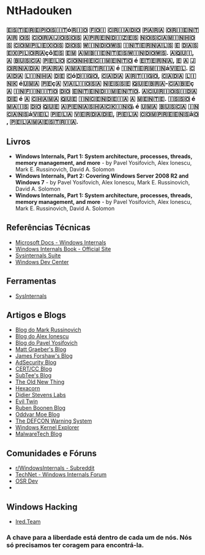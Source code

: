 # NtHadouken
### ​🇪​​🇸​​🇹​​🇪​ ​🇷​​🇪​​🇵​​🇴​​🇸​​🇮​​🇹​ó​🇷​​🇮​​🇴​ ​🇫​​🇴​​🇮​ ​🇨​​🇷​​🇮​​🇦​​🇩​​🇴​ ​🇵​​🇦​​🇷​​🇦​ ​🇴​​🇷​​🇮​​🇪​​🇳​​🇹​​🇦​​🇷​ ​🇴​​🇸​ ​🇨​​🇴​​🇷​​🇦​​🇯​​🇴​​🇸​​🇴​​🇸​ ​🇦​​🇵​​🇷​​🇪​​🇳​​🇩​​🇮​​🇿​​🇪​​🇸​ ​🇳​​🇴​​🇸​ ​🇨​​🇦​​🇲​​🇮​​🇳​​🇭​​🇴​​🇸​ ​🇨​​🇴​​🇲​​🇵​​🇱​​🇪​​🇽​​🇴​​🇸​ ​🇩​​🇴​​🇸​ ​🇼​​🇮​​🇳​​🇩​​🇴​​🇼​​🇸​ ​🇮​​🇳​​🇹​​🇪​​🇷​​🇳​​🇦​​🇱​​🇸​ ​🇪​ ​🇩​​🇦​​🇸​ ​🇪​​🇽​​🇵​​🇱​​🇴​​🇷​​🇦​çõ​🇪​​🇸​ ​🇪​​🇲​ ​🇦​​🇲​​🇧​​🇮​​🇪​​🇳​​🇹​​🇪​​🇸​ ​🇼​​🇮​​🇳​​🇩​​🇴​​🇼​​🇸​. ​🇦​​🇶​​🇺​​🇮​, ​🇦​ ​🇧​​🇺​​🇸​​🇨​​🇦​ ​🇵​​🇪​​🇱​​🇴​ ​🇨​​🇴​​🇳​​🇭​​🇪​​🇨​​🇮​​🇲​​🇪​​🇳​​🇹​​🇴​ é ​🇪​​🇹​​🇪​​🇷​​🇳​​🇦​, ​🇪​ ​🇦​ ​🇯​​🇴​​🇷​​🇳​​🇦​​🇩​​🇦​ ​🇵​​🇦​​🇷​​🇦​ ​🇦​ ​🇲​​🇦​​🇪​​🇸​​🇹​​🇷​​🇮​​🇦​ é ​🇮​​🇳​​🇹​​🇪​​🇷​​🇲​​🇮​​🇳​á​🇻​​🇪​​🇱​. ​🇨​​🇦​​🇩​​🇦​ ​🇱​​🇮​​🇳​​🇭​​🇦​ ​🇩​​🇪​ ​🇨​ó​🇩​​🇮​​🇬​​🇴​, ​🇨​​🇦​​🇩​​🇦​ ​🇦​​🇷​​🇹​​🇮​​🇬​​🇴​, ​🇨​​🇦​​🇩​​🇦​ ​🇱​​🇮​​🇳​​🇰​ é ​🇺​​🇲​​🇦​ ​🇵​​🇪​ç​🇦​ ​🇻​​🇦​​🇱​​🇮​​🇴​​🇸​​🇦​ ​🇳​​🇪​​🇸​​🇸​​🇪​ ​🇶​​🇺​​🇪​​🇧​​🇷​​🇦​-​🇨​​🇦​​🇧​​🇪​ç​🇦​ ​🇮​​🇳​​🇫​​🇮​​🇳​​🇮​​🇹​​🇴​ ​🇩​​🇴​ ​🇪​​🇳​​🇹​​🇪​​🇳​​🇩​​🇮​​🇲​​🇪​​🇳​​🇹​​🇴​. ​🇦​ ​🇨​​🇺​​🇷​​🇮​​🇴​​🇸​​🇮​​🇩​​🇦​​🇩​​🇪​ é ​🇦​ ​🇨​​🇭​​🇦​​🇲​​🇦​ ​🇶​​🇺​​🇪​ ​🇮​​🇳​​🇨​​🇪​​🇳​​🇩​​🇪​​🇮​​🇦​ ​🇦​ ​🇲​​🇪​​🇳​​🇹​​🇪​. ​🇮​​🇸​​🇸​​🇴​ é ​🇲​​🇦​​🇮​​🇸​ ​🇩​​🇴​ ​🇶​​🇺​​🇪​ ​🇦​​🇵​​🇪​​🇳​​🇦​​🇸​ ​🇭​​🇦​​🇨​​🇰​​🇮​​🇳​​🇬​⨾ é ​🇺​​🇲​​🇦​ ​🇧​​🇺​​🇸​​🇨​​🇦​ ​🇮​​🇳​​🇨​​🇦​​🇳​​🇸​á​🇻​​🇪​​🇱​ ​🇵​​🇪​​🇱​​🇦​ ​🇻​​🇪​​🇷​​🇩​​🇦​​🇩​​🇪​, ​🇵​​🇪​​🇱​​🇦​ ​🇨​​🇴​​🇲​​🇵​​🇷​​🇪​​🇪​​🇳​​🇸​ã​🇴​, ​🇵​​🇪​​🇱​​🇦​ ​🇲​​🇦​​🇪​​🇸​​🇹​​🇷​​🇮​​🇦​.

## Livros

- **Windows Internals, Part 1: System architecture, processes, threads, memory management, and more** - by Pavel Yosifovich, Alex Ionescu, Mark E. Russinovich, David A. Solomon
- **Windows Internals, Part 2: Covering Windows Server 2008 R2 and Windows 7** - by Pavel Yosifovich, Alex Ionescu, Mark E. Russinovich, David A. Solomon
- **Windows Internals, Part 1: System architecture, processes, threads, memory management, and more** - by Pavel Yosifovich, Alex Ionescu, Mark E. Russinovich, David A. Solomon

## Referências Técnicas

- [Microsoft Docs - Windows Internals](https://docs.microsoft.com/en-us/windows/win32/sysinfo/about-windows-internals)
- [Windows Internals Book - Official Site](https://www.microsoftpressstore.com/store/windows-internals-9780134855334)
- [Sysinternals Suite](https://docs.microsoft.com/en-us/sysinternals/)
- [Windows Dev Center](https://developer.microsoft.com/en-us/windows)

## Ferramentas
- [SysInternals](https://learn.microsoft.com/en-us/sysinternals/)

## Artigos e Blogs

- [Blog do Mark Russinovich](https://techcommunity.microsoft.com/t5/windows-blog-archive/bg-p/WindowsInsidersBlog)
- [Blog do Alex Ionescu](https://www.alex-ionescu.com/)
- [Blog do Pavel Yosifovich](http://www.codemachine.com/)
- [Matt Graeber's Blog](https://posts.specterops.io/@mattifestation)
- [James Forshaw's Blog](https://tyranidslair.blogspot.com/)
- [AdSecurity Blog](https://adsecurity.org/)
- [CERT/CC Blog](https://insights.sei.cmu.edu/authors/will-dormann/)
- [SubTee's Blog](https://blog.subt0x10n.com/)
- [The Old New Thing](https://devblogs.microsoft.com/oldnewthing/)
- [Hexacorn](https://www.hexacorn.com/blog/)
- [Didier Stevens Labs](https://blog.didierstevens.com/)
- [Evil Twin](https://eviltwin.red/)
- [Ruben Boonen Blog](https://rubenboonen.com/)
- [Oddvar Moe Blog](https://oddvar.moe/)
- [The DEFCON Warning System](https://www.defconwarningsystem.com/)
- [Windows Kernel Explorer](https://blog.xpnsec.com/)
- [MalwareTech Blog](https://www.malwaretech.com/)


## Comunidades e Fóruns

- [r/WindowsInternals - Subreddit](https://www.reddit.com/r/WindowsInternals/)
- [TechNet - Windows Internals Forum](https://social.technet.microsoft.com/Forums/en-US/home?category=windowsinternals)
- [OSR Dev](https://community.osr.com/)
- 

## Windows Hacking
- [Ired.Team](https://www.ired.team)

### A chave para a liberdade está dentro de cada um de nós. Nós só precisamos ter coragem para encontrá-la.
